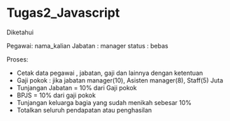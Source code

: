 # Tugas2_Javascript

Diketahui 

Pegawai: nama_kalian
Jabatan : manager
status : bebas

Proses:
- Cetak data pegawai , jabatan, gaji dan lainnya dengan ketentuan 
- Gaji pokok : jika jabatan manager(10), Asisten manager(8), Staff(5) Juta
- Tunjangan Jabatan = 10% dari Gaji pokok
- BPJS = 10% dari gaji pokok 
- Tunjangan keluarga bagia yang sudah menikah sebesar 10%
- Totalkan seluruh pendapatan atau penghasilan 
